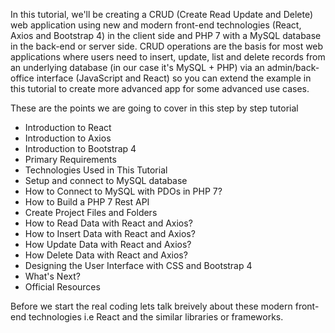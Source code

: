 In this tutorial, we'll be creating a CRUD (Create Read Update and Delete) web application using new and modern front-end technologies (React, Axios and Bootstrap 4) in the client side and PHP 7 with a MySQL database in the back-end or server side. CRUD operations are the basis for most web applications where users need to insert, update, list and delete records from an underlying database (in our case it's MySQL + PHP) via an admin/back-office interface (JavaScript and React) so you can extend the example in this tutorial to create more advanced app for some advanced use cases.

These are the points we are going to cover in this step by step tutorial

* Introduction to React
* Introduction to Axios
* Introduction to Bootstrap 4 
* Primary Requirements 
* Technologies Used in This Tutorial
* Setup and connect to MySQL database
* How to Connect to MySQL with PDOs in PHP 7?
* How to Build a PHP 7 Rest API 
* Create Project Files and Folders
* How to Read Data with React and Axios?
* How to Insert Data with React and Axios?
* How Update Data with React and Axios?
* How Delete Data with React and Axios?
* Designing the User Interface with CSS and Bootstrap 4
* What's Next?
* Official Resources


Before we start the real coding lets talk breively about these modern front-end technologies i.e React and the similar libraries or frameworks.

